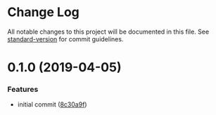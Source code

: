 # Change Log

All notable changes to this project will be documented in this file. See [standard-version](https://github.com/conventional-changelog/standard-version) for commit guidelines.

# 0.1.0 (2019-04-05)


### Features

* initial commit ([8c30a9f](https://github.com/angeloashmore/react-html-renderer/commit/8c30a9f))
